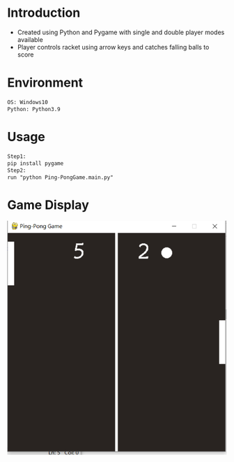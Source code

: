 # Introduction

- Created using Python and Pygame with single and double player modes available
- Player controls racket using arrow keys and catches falling balls to score


# Environment
```
OS: Windows10
Python: Python3.9
```

# Usage
```
Step1:
pip install pygame
Step2:
run "python Ping-PongGame.main.py"
```

# Game Display
![TestImage](TextImage/running2.PNG)
